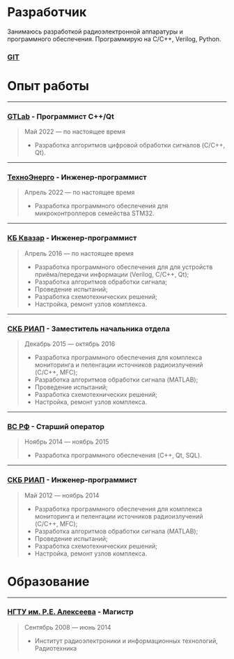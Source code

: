 # Разработчик

Занимаюсь разработкой радиоэлектронной аппаратуры и программного обеспечения. Программирую на C/C++, Verilog, Python.

### [GIT](https://gitflic.ru/user/afinogeev/projects)

# Опыт работы

  ___

### [GTLab](https://gtlab.pro/) - Программист С++/Qt

>Май 2022 — по настоящее время
>
>- Разработка алгоритмов цифровой обработки сигналов (C/C++, Qt).

  ___
  

### [ТехноЭнерго](http://te-nn.ru/) - Инженер-программист

>Апрель 2022 — по настоящее время
>
>- Разработка программного обеспечения для микроконтроллеров семейства STM32.

  ___
  

### [КБ Квазар](http://www.kvazar.nnov.ru/) - Инженер-программист

>Апрель 2016 — по настоящее время
>
>- Разработка программного обеспечения для для устройств приёма/передачи информации (Verilog, C/C++, Qt);
>- Разработка алгоритмов обработки сигнала;
>- Проведение испытаний;
>- Разработка схемотехнических решений;
>- Настройка, ремонт узлов комплекса.

  ___
  

### [СКБ РИАП](http://www.skbriap.ru/) - Заместитель начальника отдела

>Декабрь 2015 — октябрь 2016
>
>- Разработка программного обеспечения для комплекса мониторинга и пеленгации источников радиоизлучений (C/C++, MFC);
>- Разработка алгоритмов обработки сигнала (MATLAB);
>- Проведение испытаний;
>- Разработка схемотехнических решений;
>- Настройка, ремонт узлов комплекса.

  ___
  

### [ВС РФ](http://mil.ru/) - Старший оператор

>Ноябрь 2014 — ноябрь 2015
>
>- Разработка программного обеспечения (C++, Qt, SQL).

  ___
  

### [СКБ РИАП](http://www.skbriap.ru/) - Инженер-программист

>Май 2012 — ноябрь 2014
>
>- Разработка программного обеспечения для комплекса мониторинга и пеленгации источников радиоизлучений (C/C++, MFC);
>- Разработка алгоритмов обработки сигнала (MATLAB);
>- Проведение испытаний;
>- Разработка схемотехнических решений;
>- Настройка, ремонт узлов комплекса.


# Образование

___

### [НГТУ им. Р.Е. Алексеева](https://www.nntu.ru/) - Магистр
>Сентябрь 2008 — июнь 2014
>
>- Институт радиоэлектроники и информационных технологий, Радиотехника
